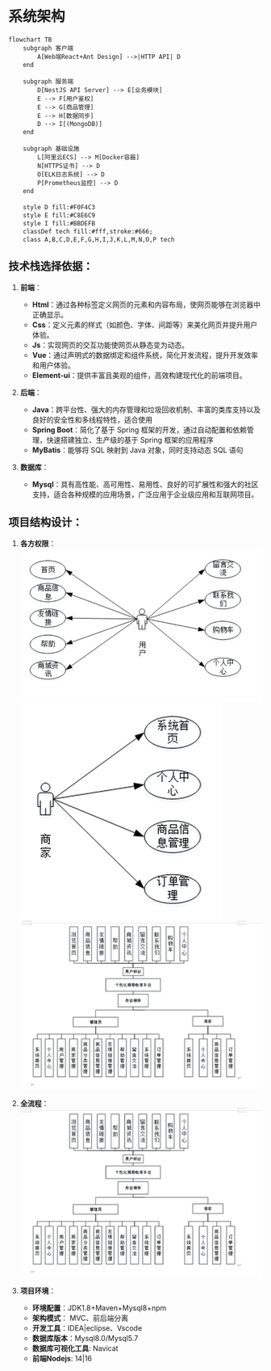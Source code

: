 
# 系统架构


```mermaid
flowchart TB
    subgraph 客户端
        A[Web端React+Ant Design] -->|HTTP API| D
    end

    subgraph 服务端
        D[NestJS API Server] --> E[业务模块]
        E --> F[用户鉴权]
        E --> G[商品管理]
        E --> H[数据同步]
        D --> I[(MongoDB)]
    end

    subgraph 基础设施
        L[阿里云ECS] --> M[Docker容器]
        N[HTTPS证书] --> D
        O[ELK日志系统] --> D
        P[Prometheus监控] --> D
    end

    style D fill:#F0F4C3
    style E fill:#C8E6C9
    style I fill:#BBDEFB
    classDef tech fill:#fff,stroke:#666;
    class A,B,C,D,E,F,G,H,I,J,K,L,M,N,O,P tech
```

## 技术栈选择依据：

1. **前端**：
   - **Html**：通过各种标签定义网页的元素和内容布局，使网页能够在浏览器中正确显示。
   - **Css**：定义元素的样式（如颜色、字体、间距等）来美化网页并提升用户体验。
   - **Js**：实现网页的交互功能使网页从静态变为动态。
   - **Vue**：通过声明式的数据绑定和组件系统，简化开发流程，提升开发效率和用户体验。
   - **Element-ui**：提供丰富且美观的组件，高效构建现代化的前端项目。

2. **后端**：
   - **Java**：跨平台性、强大的内存管理和垃圾回收机制、丰富的类库支持以及良好的安全性和多线程特性，适合使用
   - **Spring Boot**：简化了基于 Spring 框架的开发，通过自动配置和依赖管理，快速搭建独立、生产级的基于 Spring 框架的应用程序
   - **MyBatis**：能够将 SQL 映射到 Java 对象，同时支持动态 SQL 语句

3. **数据库**：
   - **Mysql**：具有高性能、高可用性、易用性、良好的可扩展性和强大的社区支持，适合各种规模的应用场景，广泛应用于企业级应用和互联网项目。


## 项目结构设计：

1. **各方权限**：
   ![](./a.png)
   ![](./b.png)
   ![](./d.png)

2. **全流程**：
   ![](./d.png)

3. **项目环境**：
   - **环境配置**：JDK1.8+Maven+Mysql8+npm
   - **架构模式**： MVC、前后端分离
   - **开发工具**：IDEA|eclipse、Vscode
   - **数据库版本**：Mysql8.0/Mysql5.7
   - **数据库可视化工具**: Navicat
   - **前端Nodejs**: 14|16


